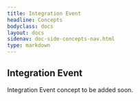 ```yaml
---
title: Integration Event
headline: Concepts
bodyclass: docs
layout: docs
sidenav: doc-side-concepts-nav.html
type: markdown
---
```

<h2 class="top">Integration Event</h2> 
<p class="coming-soon">Integration Event concept to be added soon.</p>